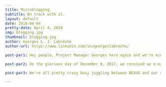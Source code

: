 ```yaml
---
title: Microblogging
subtitle: On track with it.
layout: default
date: 2018-04-04
pretty-date: April 4, 2018
img: blogging.jpg
thumbnail: blogging.jpg
author: Georges L. J. Labrèche
author-url: https://www.linkedin.com/in/georgeslabreche/

post-par1: Hej people, Project Manager Georges here again and we're microblogging like nobody's business! Guys, I told you we would target daily posts and look at us succeeding (so far). Truth be told, there is some pretty solid reasoning behind this blogging format, let me explain why. 

post-par2: On the glorious day of December 8, 2017, we received an e-mail from the folks over at ESA Education informing us that our experiment had been selected to participate in the cycle 11 of the REXUS/BEXUS Programme. Great memories. This was 118 days ago. One of the crucial activities we must engage in throughout our project is outreach and visibility and it's pretty lamentable that it's taken us all this time to put up a respectable website and start posting updates. What gives?

post-par3: We're all pretty crazy busy juggling between BEXUS and our respective Master programmes that we tend to  not prioritize certain things like, I dunno, building a website. Even though the website is up and running now, our team members are still going to be super busy all the time thus reducing the likelihood that appropriate time will be allocated for traditional blogpost writing. The solution? Throw tradition outta here and embrace microblogging! It only takes a few minutes and if we take turns we can produce new content every day. Effeciently working with the limited resources we have at our disposable – booyashaka laka laka, whoever is project managing this puppy knows the deal!

---
```


